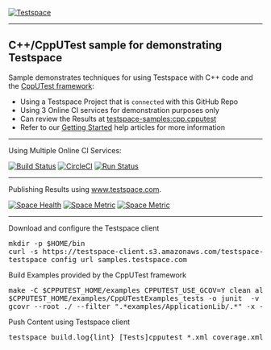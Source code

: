[![Testspace](https://www.testspace.com/img/Testspace.png)](https://www.testspace.com)

***

## C++/CppUTest sample for demonstrating Testspace

Sample demonstrates techniques for using Testspace with C++ code and the [CppUTest framework](https://cpputest.github.io): 
  * Using a Testspace Project that is `connected` with this GitHub Repo
  * Using 3 Online CI services for demonstration purposes only
  * Can review the Results at [testspace-samples:cpp.cpputest](https://samples.testspace.com/projects/testspace-samples:cpp.cpputest)  
  * Refer to our [Getting Started](https://help.testspace.com/getting-started) help articles for more information

***
Using Multiple Online CI Services:

[![Build Status](https://travis-ci.org/testspace-samples/cpp.cpputest.svg?branch=master)](https://travis-ci.org/testspace-samples/cpp.cpputest)
[![CircleCI](https://circleci.com/gh/testspace-samples/cpp.cpputest.svg?style=svg)](https://circleci.com/gh/testspace-samples/cpp.cpputest)
[![Run Status](https://api.shippable.com/projects/56ffcaa09d043da07b0991f0/badge?branch=master)](https://app.shippable.com/projects/56ffcaa09d043da07b0991f0)

***
Publishing Results using www.testspace.com.

[![Space Health](https://samples.testspace.com/spaces/829/badge?token=623ebd46c0696b0d7ef47baee4e01be2834fa1ab)](https://samples.testspace.com/spaces/829 "Test Cases")
[![Space Metric](https://samples.testspace.com/spaces/829/metrics/822/badge?token=a41267220195fefd74c9b41670de90d08ee8b7f2)](https://samples.testspace.com/spaces/829/schema/Code%20Coverage "Code Coverage (lines)")
[![Space Metric](https://samples.testspace.com/spaces/829/metrics/820/badge?token=fa04ef73f740f3a71306a5d715dea7db81d4f279)](https://samples.testspace.com/spaces/829/schema/Static%20Analysis "Static Analysis (issues)")



***

Download and configure the Testspace client 

<pre>
mkdir -p $HOME/bin
curl -s https://testspace-client.s3.amazonaws.com/testspace-linux.tgz | tar -zxvf- -C $HOME/bin
testspace config url samples.testspace.com
</pre>

Build Examples provided by the CppUTest framework

<pre>
make -C $CPPUTEST_HOME/examples CPPUTEST_USE_GCOV=Y clean all_no_tests |& tee build.log ; test ${PIPESTATUS[0]} -eq 0
$CPPUTEST_HOME/examples/CppUTestExamples_tests -o junit  -v
gcovr --root ./ --filter ".*examples/ApplicationLib/.*" -x -o coverage.xml
</pre>

Push Content using Testspace client 

<pre>
testspace build.log{lint} [Tests]cpputest_*.xml coverage.xml
</pre> 





